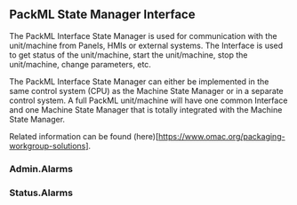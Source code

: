 ## PackML State Manager Interface

The PackML Interface State Manager is used for communication with the unit/machine from Panels, HMIs or external systems. 
The Interface is used to get status of the unit/machine, start the unit/machine, stop the unit/machine, change parameters, etc.

The PackML Interface State Manager can either be implemented in the same control system (CPU) as the Machine State Manager or in a separate control system. 
A full PackML unit/machine will have one common Interface and one Machine State Manager that is totally integrated with the Machine State Manager.

Related information can be found (here)[https://www.omac.org/packaging-workgroup-solutions].

### Admin.Alarms

### Status.Alarms